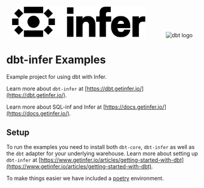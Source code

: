 

<p align="center">
  <img src="https://raw.githubusercontent.com/inferlabs/dbt-infer/main/lockup_black.png" alt="Infer logo" width="350" style="margin-right: 50px"/>
  <img src="https://raw.githubusercontent.com/dbt-labs/dbt/ec7dee39f793aa4f7dd3dae37282cc87664813e4/etc/dbt-logo-full.svg" alt="dbt logo" width="250"/>
</p>

# dbt-infer Examples

Example project for using dbt with Infer.

Learn more about `dbt-infer` at [https://dbt.getinfer.io/](https://dbt.getinfer.io/).

Learn more about SQL-inf and Infer at [https://docs.getinfer.io/](https://docs.getinfer.io/).

## Setup

To run the examples you need to install both `dbt-core`, `dbt-infer` as well as the `dbt` adapter for your underlying warehouse.
Learn more about setting up `dbt-infer` at [https://www.getinfer.io/articles/getting-started-with-dbt](https://www.getinfer.io/articles/getting-started-with-dbt).

To make things easier we have included a [poetry](https://python-poetry.org/) environment.
